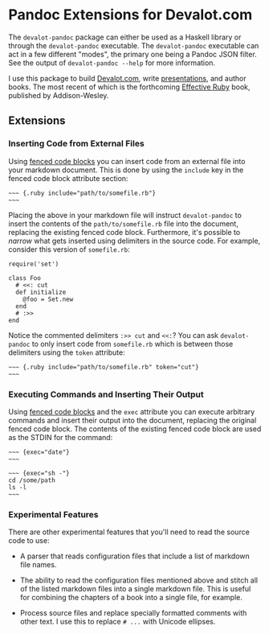 # Pandoc Extensions for Devalot.com

The `devalot-pandoc` package can either be used as a Haskell library
or through the `devalot-pandoc` executable.  The `devalot-pandoc`
executable can act in a few different "modes", the primary one being a
Pandoc JSON filter.  See the output of `devalot-pandoc --help` for
more information.

I use this package to build [Devalot.com][], write [presentations][],
and author books.  The most recent of which is the forthcoming
[Effective Ruby][] book, published by Addison-Wesley.

## Extensions

### Inserting Code from External Files

Using [fenced code blocks][] you can insert code from an external file
into your markdown document.  This is done by using the `include` key
in the fenced code block attribute section:

    ~~~ {.ruby include="path/to/somefile.rb"}
    ~~~

Placing the above in your markdown file will instruct `devalot-pandoc`
to insert the contents of the `path/to/somefile.rb` file into the
document, replacing the existing fenced code block.  Furthermore, it's
possible to *narrow* what gets inserted using delimiters in the source
code.  For example, consider this version of `somefile.rb`:

~~~ {.ruby}
require('set')

class Foo
  # <<: cut
  def initialize
    @foo = Set.new
  end
  # :>>
end
~~~

Notice the commented delimiters `:>> cut` and `<<:`?  You can ask
`devalot-pandoc` to only insert code from `somefile.rb` which is
between those delimiters using the `token` attribute:

    ~~~ {.ruby include="path/to/somefile.rb" token="cut"}
    ~~~

### Executing Commands and Inserting Their Output

Using [fenced code blocks][] and the `exec` attribute you can execute
arbitrary commands and insert their output into the document,
replacing the original fenced code block.  The contents of the
existing fenced code block are used as the STDIN for the command:

    ~~~ {exec="date"}
    ~~~

    ~~~ {exec="sh -"}
    cd /some/path
    ls -l
    ~~~

### Experimental Features

There are other experimental features that you'll need to read the
source code to use:

  * A parser that reads configuration files that include a list of
    markdown file names.

  * The ability to read the configuration files mentioned above and
    stitch all of the listed markdown files into a single markdown
    file.  This is useful for combining the chapters of a book into a
    single file, for example.

  * Process source files and replace specially formatted comments with
    other text.  I use this to replace `# ...` with Unicode ellipses.

[fenced code blocks]: http://johnmacfarlane.net/pandoc/README.html#fenced-code-blocks
[devalot.com]: http://www.devalot.com/
[presentations]: https://github.com/devalot
[effective ruby]: http://www.effectiveruby.com/
